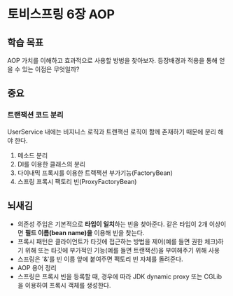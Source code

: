 # 토비스프링 6장 AOP

## 학습 목표
AOP 가치를 이해하고 효과적으로 사용할 방벙을 찾아보자. 등장배경과 적용을 통해 얻을 수 있는 이점은 무엇일까?

## 중요
### 트랜잭션 코드 분리
UserService 내에는 비지니스 로직과 트랜잭션 로직이 함께 존재하기 때문에 분리 해야 한다.
1. 메소드 분리
2. DI를 이용한 클래스의 분리
3. 다이내믹 프록시를 이용한 트랙잭션 부가기능(FactoryBean)
4. 스프링 프록시 팩토리 빈(ProxyFactoryBean)

## 뇌새김
- 의존성 주입은 기본적으로 **타입이 일치**하는 빈을 찾아준다. 같은 타입이 2개 이상이면 **필드 이름(bean name)을** 이용해 빈을 찾는다.
- 프록시 패턴은 클라이언트가 타깃에 접근하는 방법을 제어(예를 들면 권한 체크)하기 위해 또는 타깃에 부가적인 기능(예를 들면 트랜잭션)을 부여해주기 위해 사용
- 스프링은 '&'를 빈 이름 앞에 붙여주면 팩토리 빈 자체를 돌려준다.
- AOP 용어 정리
- 스프링은 프록시 빈을 등록할 때, 경우에 따라 JDK dynamic proxy 또는 CGLib 을 이용하여 프록시 객체를 생성한다.
